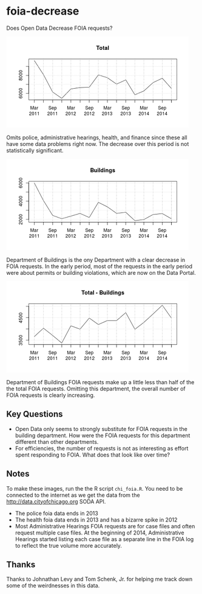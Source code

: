 # foia-decrease
Does Open Data Decrease FOIA requests?

![Total FOIA requests](/total.png?raw=true "Total FOIA Requests")

Omits police, administrative hearings, health, and finance since these all have some data problems right now. The decrease over this period is not statistically significant.

![Dept of Buildings FOIA requests](/buildings.png?raw=true "Dept of Buildings FOIA Requests")

Department of Buildings is the ony Department with a clear decrease in FOIA requests. In the early period, most of the requests in the early period were about permits or building violations, which are now on the Data Portal.

![Non Dept of Buildings FOIA requests](/not_buildings.png?raw=true "Non Dept of Buildings FOIA Requests")

Department of Buildings FOIA requests make up a little less than half of the the total FOIA requests. Omitting this department, the overall number of FOIA requests is clearly increasing.

## Key Questions
- Open Data only seems to strongly substitute for FOIA requests in the building department. How were the FOIA requests for this department different than other departments.
- For efficiencies, the number of requests is not as interesting as effort spent responding to FOIA. What does that look like over time? 

## Notes
To make these images, run the the R script `chi_foia.R`. You need to be connected to the internet as we get the data from the http://data.cityofchicago.org SODA API.

- The police foia data ends in 2013
- The health foia data ends in 2013 and has a bizarre spike in 2012
- Most Administrative Hearings FOIA requests are for case files and often request multiple case files. At the beginning of 2014, Administrative Hearings started listing each case file as a separate line in the FOIA log to reflect the true volume more accurately.

## Thanks
Thanks to Johnathan Levy and Tom Schenk, Jr. for helping me track down some of the weirdnesses in this data.
